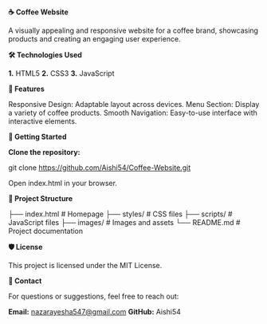 **☕ Coffee Website**


A visually appealing and responsive website for a coffee brand, showcasing products and creating an engaging user experience.

**🛠️ Technologies Used**


**1.** HTML5
**2.** CSS3
**3.** JavaScript


**🌟 Features**


Responsive Design: Adaptable layout across devices.
Menu Section: Display a variety of coffee products.
Smooth Navigation: Easy-to-use interface with interactive elements.


**🚀 Getting Started**


**Clone the repository:**

git clone https://github.com/Aishi54/Coffee-Website.git

Open index.html in your browser.


**📂 Project Structure**


├── index.html         # Homepage
├── styles/            # CSS files
├── scripts/           # JavaScript files
├── images/            # Images and assets
└── README.md          # Project documentation


**🛡️ License**


This project is licensed under the MIT License.


**💬 Contact**

For questions or suggestions, feel free to reach out:

**Email:** 
nazarayesha547@gmail.com
**GitHub:**
Aishi54
